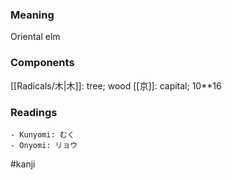 ### Meaning

Oriental elm

### Components

[[Radicals/木|木]]: tree; wood [[京]]: capital; 10**16

### Readings

```
- Kunyomi: むく
- Onyomi: リョウ
```

#kanji